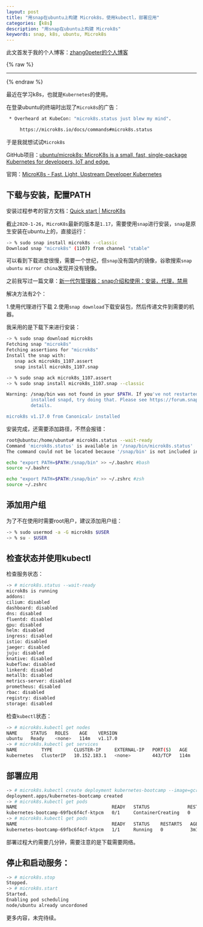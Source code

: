 ```yaml
---
layout: post
title: "用snap在ubuntu上构建 Microk8s，使用kubectl，部署应用"
categories: [k8s]
description: "用snap在ubuntu上构建 Microk8s"
keywords: snap, k8s, ubuntu, Microk8s
---
```


此文首发于我的个人博客：[zhang0peter的个人博客](https://zhang0peter.com)         

{% raw %}
***          
{% endraw %}

最近在学习k8s，也就是`Kubernetes`的使用。

在登录ubuntu的终端时出现了`Microk8s`的广告：
```sh
 * Overheard at KubeCon: "microk8s.status just blew my mind".

     https://microk8s.io/docs/commands#microk8s.status
```

于是我就想试试`Microk8s`

GitHub项目：[ubuntu/microk8s: MicroK8s is a small, fast, single-package Kubernetes for developers, IoT and edge.](https://github.com/ubuntu/microk8s)

官网：[MicroK8s - Fast, Light, Upstream Developer Kubernetes](https://microk8s.io/)

## 下载与安装，配置PATH
安装过程参考的官方文档：[Quick start | MicroK8s](https://microk8s.io/docs/)

截止`2020-1-26`，`MicroK8s`最新的版本是`1.17`，需要使用`snap`进行安装，`snap`是原生安装在ubuntu上的，直接运行：
```sh
-> % sudo snap install microk8s --classic
Download snap "microk8s" (1107) from channel "stable"                                                                    0%     1B/s ages!
```
可以看到下载进度很慢，需要一个世纪，但`snap`没有国内的镜像，谷歌搜索`snap ubuntu mirror china`发现并没有镜像。

之前我写过一篇文章：[新一代包管理器：snap介绍和使用：安装，代理，禁用](https://blog.csdn.net/zhangpeterx/article/details/95892242)

解决方法有2个：

1.使用代理进行下载
2.使用`snap download`下载安装包，然后传递文件到需要的机器。

我采用的是下载下来进行安装：
```sh
-> % sudo snap download microk8s          
Fetching snap "microk8s"
Fetching assertions for "microk8s"
Install the snap with:
   snap ack microk8s_1107.assert
   snap install microk8s_1107.snap
```
```sh
-> % sudo snap ack microk8s_1107.assert 
-> % sudo snap install microk8s_1107.snap --classic

Warning: /snap/bin was not found in your $PATH. If you've not restarted your session since you
         installed snapd, try doing that. Please see https://forum.snapcraft.io/t/9469 for more
         details.

microk8s v1.17.0 from Canonical✓ installed
```
安装完成，还需要添加路径，不然会报错：
```sh
root@ubuntu:/home/ubuntu# microk8s.status --wait-ready
Command 'microk8s.status' is available in '/snap/bin/microk8s.status'
The command could not be located because '/snap/bin' is not included in the PATH environment variable.
```
```sh
echo "export PATH=$PATH:/snap/bin" >> ~/.bashrc #bash
source ~/.bashrc
```
```sh
echo "export PATH=$PATH:/snap/bin" >> ~/.zshrc #zsh
source ~/.zshrc
```
## 添加用户组
为了不在使用时需要root用户，建议添加用户组：
```sh
-> % sudo usermod -a -G microk8s $USER
-> % su - $USER
```
##  检查状态并使用kubectl
检查服务状态：
```sh
-> # microk8s.status --wait-ready
microk8s is running
addons:
cilium: disabled
dashboard: disabled
dns: disabled
fluentd: disabled
gpu: disabled
helm: disabled
ingress: disabled
istio: disabled
jaeger: disabled
juju: disabled
knative: disabled
kubeflow: disabled
linkerd: disabled
metallb: disabled
metrics-server: disabled
prometheus: disabled
rbac: disabled
registry: disabled
storage: disabled
```
检查`kubectl`状态：
```sh
-> # microk8s.kubectl get nodes
NAME     STATUS   ROLES    AGE    VERSION
ubuntu   Ready    <none>   114m   v1.17.0
-> # microk8s.kubectl get services
NAME         TYPE        CLUSTER-IP     EXTERNAL-IP   PORT(S)   AGE
kubernetes   ClusterIP   10.152.183.1   <none>        443/TCP   114m
```
## 部署应用
```sh
-> # microk8s.kubectl create deployment kubernetes-bootcamp --image=gcr.io/google-samples/kubernetes-bootcamp:v1
deployment.apps/kubernetes-bootcamp created
-> # microk8s.kubectl get pods
NAME                                   READY   STATUS              RESTARTS   AGE
kubernetes-bootcamp-69fbc6f4cf-ktpcm   0/1     ContainerCreating   0          38s 
-> # microk8s.kubectl get pods
NAME                                   READY   STATUS    RESTARTS   AGE
kubernetes-bootcamp-69fbc6f4cf-ktpcm   1/1     Running   0          3m10s
```
部署过程大约需要几分钟，需要注意的是下载需要网络。

## 停止和启动服务：
```sh
-> # microk8s.stop
Stopped.
-> # microk8s.start
Started.
Enabling pod scheduling
node/ubuntu already uncordoned
```

更多内容，未完待续。